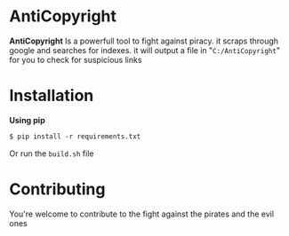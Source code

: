 # AntiCopyright

**AntiCopyright** Is a powerfull tool to fight against piracy. it scraps through google and searches for indexes. it will output a file in "`C:/AntiCopyright`" for you to check for suspicious links

# Installation

**Using pip**

```ps
$ pip install -r requirements.txt
```

Or run the `build.sh` file

# Contributing

You're welcome to contribute to the fight against the pirates and the evil ones